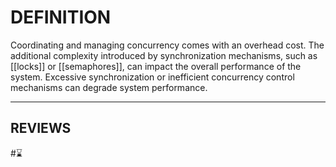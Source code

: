# DEFINITION
Coordinating and managing concurrency comes with an overhead cost. The additional complexity introduced by synchronization mechanisms, such as [[locks]] or [[semaphores]], can impact the overall performance of the system. Excessive synchronization or inefficient concurrency control mechanisms can degrade system performance.

---
## REVIEWS
#⌛
